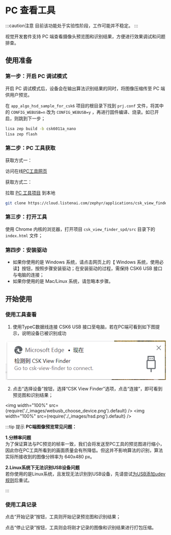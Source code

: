 # PC 查看工具

:::caution注意
目前该功能处于实验性阶段，工作可能并不稳定。
:::

视觉开发套件支持 PC 端查看摄像头预览图和识别结果，方便进行效果调试和问题排查。

## 使用准备

### 第一步：开启 PC 调试模式

开启 PC 调试模式后，设备会在输出算法识别结果的同时，将图像压缩传至 PC 端供用户预览。

在 `app_algo_hsd_sample_for_csk6` 项目的根目录下找到 `prj.conf` 文件，将其中的 `CONFIG_WEBUSB=n` 改为 `CONFIG_WEBUSB=y` ，再进行固件编译、烧录。如已开启，则跳到下一步；

```bash
lisa zep build -b csk6011a_nano
lisa zep flash
```

### 第二步：PC 工具获取

获取方式一：

访问在线[PC工具网页](https://tool.listenai.com/csk-view-finder-spd)

获取方式二：

拉取 [PC 工具项目](https://cloud.listenai.com/zephyr/applications/csk_view_finder_spd) 到本地

```bash
git clone https://cloud.listenai.com/zephyr/applications/csk_view_finder_spd.git
```

### 第三步：打开工具

使用 Chrome 内核的浏览器，打开项目 `csk_view_finder_spd/src` 目录下的 `index.html` 文件；

### 第四步：安装驱动

- 如果你使用的是 Windows 系统，请点击网页上的【 Windows 系统，使用必读】按钮，按照步骤安装驱动；在安装驱动的过程，需保持 CSK6 USB 接口与电脑的连接；
- 如果你使用的是 Mac/Linux 系统，请忽略本步骤。

## 开始使用

### 使用工具查看

1. 使用TypeC数据线连接 CSK6 USB 接口至电脑，若在PC端可看到如下图提示，说明设备已被识别成功

![](./_images/webusb_detected.png)


2. 点击“选择设备”按钮，选择“CSK View Finder”选项，点击“连接”，即可看到预览图和识别结果；

<img
  width="100%"
  src={require('./_images/webusb_choose_device.png').default}
  /> 
<img
  width="100%"
  src={require('./_images/hsd.png').default}
  /> 

:::tip 提示
**PC端图像预览常见问题：**

**1.分辨率问题**   
为了保证算法与PC预览的帧率一致，我们会将发送至PC工具的预览图进行缩小，因此你在PC工具所看到的画面质量会有所降低。但这并不影响算法的识别，算法实际所接收到的图像分辨率为 640x480 px。

**2.Linux系统下无法识别USB设备问题**   
若你使用的是Linux系统，且发现无法识别到USB设备，先请尝试[为USB添加udev规则](/chips/600X/FAQ/faq_env#Linux系统下无法识别到CSK-USB设备)后重试。

:::

### 使用工具记录

点击“开始记录”按钮，工具则开始记录预览图和识别结果；

点击“停止记录”按钮，工具则会将刚才记录的图像和识别结果进行打包压缩。
